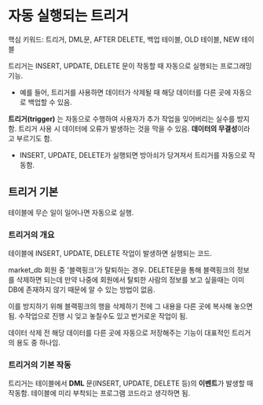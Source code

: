# 자동 실행되는 트리거
핵심 키워드: 트리거, DML문, AFTER DELETE, 백업 테이블, OLD 테이블, NEW 테이블

트리거는 INSERT, UPDATE, DELETE 문이 작동할 때 자동으로 실행되는 프로그래밍 기능. 
- 예를 들어, 트리거를 사용하면 데이터가 삭제될 때 해당 데이터를 다른 곳에 자동으로 백업할 수 있음.


**트리거(trigger)** 는 자동으로 수행하여 사용자가 추가 작업을 잊어버리는 실수를 방지함. 트리거 사용 시 데이터에 오류가 발생하는 것을 막을 수 있음. **데이터의 무결성**이라고 부르기도 함.
- INSERT, UPDATE, DELETE가 실행되면 방아쇠가 당겨져서 트리거를 자동으로 작동함.


## 트리거 기본
테이블에 무슨 일이 일어나면 자동으로 실행.

### 트리거의 개요
테이블에 INSERT, UPDATE, DELETE 작업이 발생하면 실행되는 코드.

market_db 회원 중 '블랙핑크'가 탈퇴하는 경우. DELETE문을 통해 블랙핑크의 정보를 삭제하면 되는데 만약 나중에 회원에서 탈퇴한 사람의 정보를 보고 싶을때는 이미 DB에 존재하지 않기 때문에 알 수 있는 방법이 없음.

이를 방지하기 위해 블랙핑크의 행을 삭제하기 전에 그 내용을 다른 곳에 복사해 놓으면 됨. 수작업으로 진행 시 잊고 놓칠수도 있고 번거로운 작업이 됨.

데이터 삭제 전 해당 데이터를 다른 곳에 자동으로 저장해주는 기능이 대표적인 트리거의 용도 중 하나임.

### 트리거의 기본 작동
트리거는 테이블에서 **DML** 문(INSERT, UPDATE, DELETE 등)의 **이벤트**가 발생할 때 작동함. 테이블에 미리 부착되는 프로그램 코드라고 생각하면 됨.
